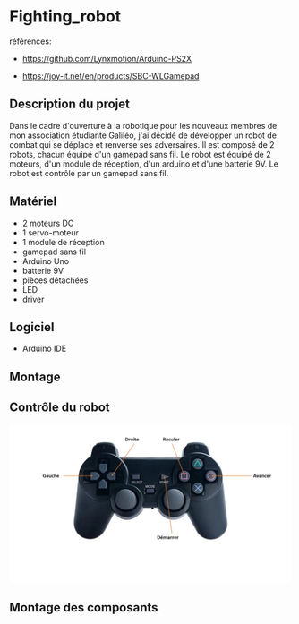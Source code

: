 # Fighting_robot

références: 

- https://github.com/Lynxmotion/Arduino-PS2X

- https://joy-it.net/en/products/SBC-WLGamepad


## Description du projet

Dans le cadre d'ouverture à la robotique pour les nouveaux membres de mon association étudiante Galiléo, j'ai décidé de développer un robot de combat qui se déplace et renverse ses adversaires. 
Il est composé de 2 robots, chacun équipé d'un gamepad sans fil. Le robot est équipé de 2 moteurs, d'un module de réception, d'un arduino et d'une batterie 9V. 
Le robot est contrôlé par un gamepad sans fil.

## Matériel
- 2 moteurs DC 
- 1 servo-moteur 
- 1 module de réception
- gamepad sans fil
- Arduino Uno
- batterie 9V
- pièces détachées
- LED
- driver

## Logiciel
- Arduino IDE

## Montage


## Contrôle du robot
![image](images/mannette.jpg)

## Montage des composants







